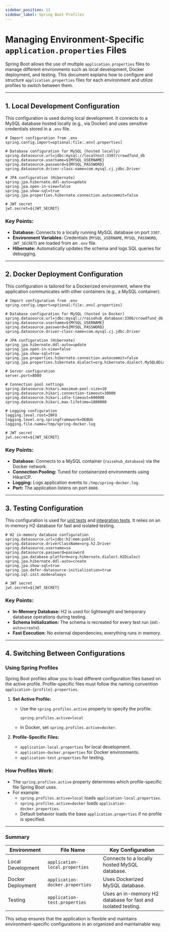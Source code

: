 ```yaml
---
sidebar_position: 11
sidebar_label: Spring Boot Profiles
---
```


# Managing Environment-Specific `application.properties` Files

Spring Boot allows the use of multiple `application.properties` files to manage different environments such as local development, Docker deployment, and testing. This document explains how to configure and structure `application.properties` files for each environment and utilize profiles to switch between them.

---

## **1. Local Development Configuration**

This configuration is used during local development. It connects to a MySQL database hosted locally (e.g., via Docker) and uses sensitive credentials stored in a `.env` file.

```properties title="application-local.properties"
# Import configuration from .env
spring.config.import=optional:file:.env[.properties]

# Database configuration for MySQL (hosted locally)
spring.datasource.url=jdbc:mysql://localhost:3307/crowdfund_db
spring.datasource.username=${MYSQL_USERNAME}
spring.datasource.password=${MYSQL_PASSWORD}
spring.datasource.driver-class-name=com.mysql.cj.jdbc.Driver

# JPA configuration (Hibernate)
spring.jpa.hibernate.ddl-auto=update
spring.jpa.open-in-view=false
spring.jpa.show-sql=true
spring.jpa.properties.hibernate.connection.autocommit=false

# JWT secret
jwt.secret=${JWT_SECRET}
```

### **Key Points:**
- **Database:** Connects to a locally running MySQL database on port `3307`.
- **Environment Variables:** Credentials (`MYSQL_USERNAME`, `MYSQL_PASSWORD`, `JWT_SECRET`) are loaded from an `.env` file.
- **Hibernate:** Automatically updates the schema and logs SQL queries for debugging.

---

## **2. Docker Deployment Configuration**

This configuration is tailored for a Dockerized environment, where the application communicates with other containers (e.g., a MySQL container). 

```properties title="application-docker.properties"
# Import configuration from .env
spring.config.import=optional:file:.env[.properties]

# Database configuration for MySQL (hosted in Docker)
spring.datasource.url=jdbc:mysql://raisehub_database:3306/crowdfund_db
spring.datasource.username=${MYSQL_USERNAME}
spring.datasource.password=${MYSQL_PASSWORD}
spring.datasource.driver-class-name=com.mysql.cj.jdbc.Driver

# JPA configuration (Hibernate)
spring.jpa.hibernate.ddl-auto=update
spring.jpa.open-in-view=false
spring.jpa.show-sql=true
spring.jpa.properties.hibernate.connection.autocommit=false
spring.jpa.properties.hibernate.dialect=org.hibernate.dialect.MySQL8Dialect

# Server configuration
server.port=8080

# Connection pool settings
spring.datasource.hikari.maximum-pool-size=10
spring.datasource.hikari.connection-timeout=30000
spring.datasource.hikari.idle-timeout=600000
spring.datasource.hikari.max-lifetime=1800000

# Logging configuration
logging.level.root=INFO
logging.level.org.springframework=DEBUG
logging.file.name=/tmp/spring-docker.log

# JWT secret
jwt.secret=${JWT_SECRET}
```

### **Key Points:**
- **Database:** Connects to a MySQL container (`raisehub_database`) via the Docker network.
- **Connection Pooling:** Tuned for containerized environments using HikariCP.
- **Logging:** Logs application events to `/tmp/spring-docker.log`.
- **Port:** The application listens on port `8080`.

---

## **3. Testing Configuration**

This configuration is used for [unit tests](../Backend/testing/unit_testing.md) and [integration tests](../Backend/testing/integration_testing.md). It relies on an in-memory H2 database for fast and isolated testing.

```properties title="application-test.properties"
# H2 in-memory database configuration
spring.datasource.url=jdbc:h2:mem:public
spring.datasource.driverClassName=org.h2.Driver
spring.datasource.username=sa
spring.datasource.password=password
spring.jpa.database-platform=org.hibernate.dialect.H2Dialect
spring.jpa.hibernate.ddl-auto=create
spring.jpa.show-sql=true
spring.jpa.defer-datasource-initialization=true
spring.sql.init.mode=always

# JWT secret
jwt.secret=${JWT_SECRET}
```

### **Key Points:**
- **In-Memory Database:** H2 is used for lightweight and temporary database operations during testing.
- **Schema Initialization:** The schema is recreated for every test run (`ddl-auto=create`).
- **Fast Execution:** No external dependencies; everything runs in memory.

---

## **4. Switching Between Configurations**

### **Using Spring Profiles**

Spring Boot profiles allow you to load different configuration files based on the active profile. Profile-specific files must follow the naming convention `application-{profile}.properties`.

1. **Set Active Profile:**
   - Use the `spring.profiles.active` property to specify the profile:
     ```properties
     spring.profiles.active=local
     ```
   - In Docker, set `spring.profiles.active=docker`.

2. **Profile-Specific Files:**
   - `application-local.properties` for local development.
   - `application-docker.properties` for Docker environments.
   - `application-test.properties` for testing.

### **How Profiles Work:**

- The `spring.profiles.active` property determines which profile-specific file Spring Boot uses.
- For example:
  - `spring.profiles.active=local` loads `application-local.properties`.
  - `spring.profiles.active=docker` loads `application-docker.properties`.
  - Default behavior loads the base `application.properties` if no profile is specified.

---

### **Summary**

| **Environment** | **File Name**                | **Key Configuration**                                            |
|------------------|------------------------------|-------------------------------------------------------------------|
| Local Development | `application-local.properties` | Connects to a locally hosted MySQL database.                     |
| Docker Deployment | `application-docker.properties` | Uses Dockerized MySQL database.                                  |
| Testing           | `application-test.properties`  | Uses an in-memory H2 database for fast and isolated testing.      |

This setup ensures that the application is flexible and maintains environment-specific configurations in an organized and maintainable way.